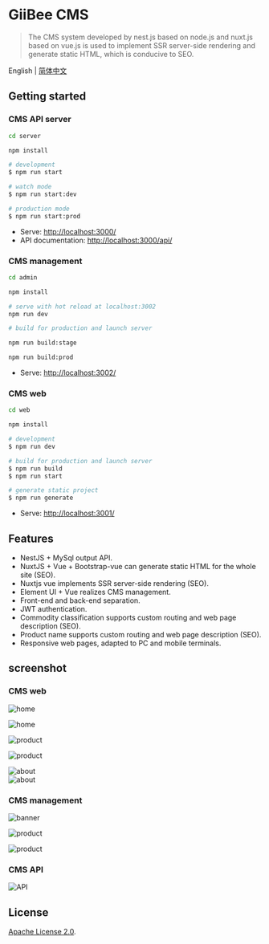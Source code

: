 # GiiBee CMS

> The CMS system developed by nest.js based on node.js and nuxt.js based on vue.js is used to implement SSR server-side rendering and generate static HTML, which is conducive to SEO.


English | [简体中文](./README.zh-CN.md)


## Getting started

### CMS API server

```bash
cd server

npm install 

# development
$ npm run start

# watch mode
$ npm run start:dev

# production mode
$ npm run start:prod
```

* Serve: [http://localhost:3000/](http://localhost:3000/)
* API documentation: [http://localhost:3000/api/](http://localhost:3000/api/)

### CMS management

```bash
cd admin

npm install 

# serve with hot reload at localhost:3002
npm run dev

# build for production and launch server

npm run build:stage

npm run build:prod
```

* Serve: [http://localhost:3002/](http://localhost:3002/)


### CMS web

```bash
cd web

npm install 

# development
$ npm run dev

# build for production and launch server
$ npm run build
$ npm run start

# generate static project
$ npm run generate
```

* Serve: [http://localhost:3001/](http://localhost:3001/)


## Features

* NestJS + MySql output API.
* NuxtJS + Vue + Bootstrap-vue can generate static HTML for the whole site (SEO).
* Nuxtjs vue implements SSR server-side rendering (SEO).
* Element UI + Vue realizes CMS management.
* Front-end and back-end separation.
* JWT authentication.
* Commodity classification supports custom routing and web page description (SEO).
* Product name supports custom routing and web page description (SEO).
* Responsive web pages, adapted to PC and mobile terminals.

## screenshot

### CMS web
![home](screenshot/web/mobile-home.png)    

![home](screenshot/web/home.jpg)    

![product](screenshot/web/mobile-product.png)    

![product](screenshot/web/product.jpg)    

![about](screenshot/web/mobile-about.png)    
![about](screenshot/web/about.jpg)    

### CMS management

![banner](screenshot/admin/banner.png)    

![product](screenshot/admin/product-create.png)    

![product](screenshot/admin/product.png)    

### CMS  API

![API](screenshot/server/api.jpg)    

## License

[Apache License 2.0](LICENSE).
